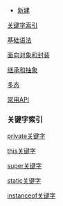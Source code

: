 - [新建](https://github.com/GrowTowardsSunlight/For-the-interview/new/master/java)

[关键字索引](#关键字索引)

[基础语法](java基础语法.md)

[面向对象和封装](java面向对象和封装.md)

[继承和抽象](继承和抽象.md)

[多态](多态.md)

[常用API](常用API.md)

### 关键字索引

[private关键字](https://github.com/GrowTowardsSunlight/For-the-interview/blob/master/java/java面向对象和封装.md#private关键字)

[this关键字](https://github.com/GrowTowardsSunlight/For-the-interview/blob/master/java/继承和抽象.md#this)

[super关键字](https://github.com/GrowTowardsSunlight/For-the-interview/blob/master/java/继承和抽象.md#super)

[static关键字](https://github.com/GrowTowardsSunlight/For-the-interview/blob/master/java/java面向对象和封装.md#static)

[instanceof关键字](https://github.com/GrowTowardsSunlight/For-the-interview/blob/master/java/多态.md#instanceof)

[]()

[]()
